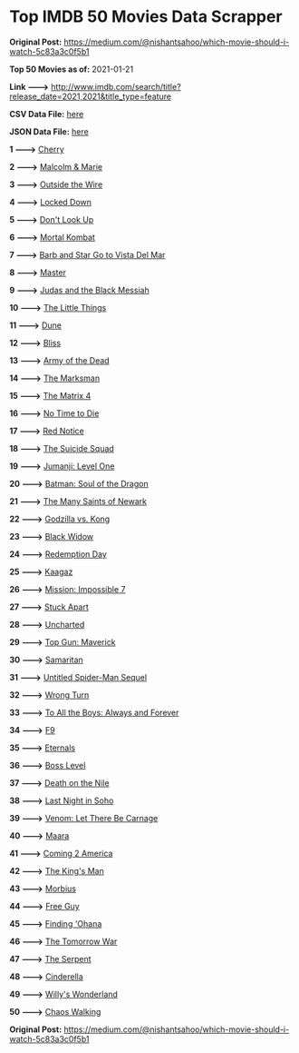 # Top IMDB 50 Movies Data Scrapper

**Original Post:** https://medium.com/@nishantsahoo/which-movie-should-i-watch-5c83a3c0f5b1

**Top 50 Movies as of:** 2021-01-21

**Link --->** http://www.imdb.com/search/title?release_date=2021,2021&title_type=feature

**CSV Data File:** [here](/Data/data.csv)

**JSON Data File:** [here](/Data/data.json)

**1 --->** [Cherry](https://www.imdb.com/title/tt9130508/?ref_=adv_li_tt)

**2 --->** [Malcolm & Marie](https://www.imdb.com/title/tt12676326/?ref_=adv_li_tt)

**3 --->** [Outside the Wire](https://www.imdb.com/title/tt10451914/?ref_=adv_li_tt)

**4 --->** [Locked Down](https://www.imdb.com/title/tt13061914/?ref_=adv_li_tt)

**5 --->** [Don't Look Up](https://www.imdb.com/title/tt11286314/?ref_=adv_li_tt)

**6 --->** [Mortal Kombat](https://www.imdb.com/title/tt0293429/?ref_=adv_li_tt)

**7 --->** [Barb and Star Go to Vista Del Mar](https://www.imdb.com/title/tt3797512/?ref_=adv_li_tt)

**8 --->** [Master](https://www.imdb.com/title/tt10579952/?ref_=adv_li_tt)

**9 --->** [Judas and the Black Messiah](https://www.imdb.com/title/tt9784798/?ref_=adv_li_tt)

**10 --->** [The Little Things](https://www.imdb.com/title/tt10016180/?ref_=adv_li_tt)

**11 --->** [Dune](https://www.imdb.com/title/tt1160419/?ref_=adv_li_tt)

**12 --->** [Bliss](https://www.imdb.com/title/tt10333426/?ref_=adv_li_tt)

**13 --->** [Army of the Dead](https://www.imdb.com/title/tt0993840/?ref_=adv_li_tt)

**14 --->** [The Marksman](https://www.imdb.com/title/tt6902332/?ref_=adv_li_tt)

**15 --->** [The Matrix 4](https://www.imdb.com/title/tt10838180/?ref_=adv_li_tt)

**16 --->** [No Time to Die](https://www.imdb.com/title/tt2382320/?ref_=adv_li_tt)

**17 --->** [Red Notice](https://www.imdb.com/title/tt7991608/?ref_=adv_li_tt)

**18 --->** [The Suicide Squad](https://www.imdb.com/title/tt6334354/?ref_=adv_li_tt)

**19 --->** [Jumanji: Level One](https://www.imdb.com/title/tt13249100/?ref_=adv_li_tt)

**20 --->** [Batman: Soul of the Dragon](https://www.imdb.com/title/tt12885852/?ref_=adv_li_tt)

**21 --->** [The Many Saints of Newark](https://www.imdb.com/title/tt8110232/?ref_=adv_li_tt)

**22 --->** [Godzilla vs. Kong](https://www.imdb.com/title/tt5034838/?ref_=adv_li_tt)

**23 --->** [Black Widow](https://www.imdb.com/title/tt3480822/?ref_=adv_li_tt)

**24 --->** [Redemption Day](https://www.imdb.com/title/tt4439620/?ref_=adv_li_tt)

**25 --->** [Kaagaz](https://www.imdb.com/title/tt9569610/?ref_=adv_li_tt)

**26 --->** [Mission: Impossible 7](https://www.imdb.com/title/tt9603212/?ref_=adv_li_tt)

**27 --->** [Stuck Apart](https://www.imdb.com/title/tt11213372/?ref_=adv_li_tt)

**28 --->** [Uncharted](https://www.imdb.com/title/tt1464335/?ref_=adv_li_tt)

**29 --->** [Top Gun: Maverick](https://www.imdb.com/title/tt1745960/?ref_=adv_li_tt)

**30 --->** [Samaritan](https://www.imdb.com/title/tt5500218/?ref_=adv_li_tt)

**31 --->** [Untitled Spider-Man Sequel](https://www.imdb.com/title/tt10872600/?ref_=adv_li_tt)

**32 --->** [Wrong Turn](https://www.imdb.com/title/tt9110170/?ref_=adv_li_tt)

**33 --->** [To All the Boys: Always and Forever](https://www.imdb.com/title/tt10676012/?ref_=adv_li_tt)

**34 --->** [F9](https://www.imdb.com/title/tt5433138/?ref_=adv_li_tt)

**35 --->** [Eternals](https://www.imdb.com/title/tt9032400/?ref_=adv_li_tt)

**36 --->** [Boss Level](https://www.imdb.com/title/tt7638348/?ref_=adv_li_tt)

**37 --->** [Death on the Nile](https://www.imdb.com/title/tt7657566/?ref_=adv_li_tt)

**38 --->** [Last Night in Soho](https://www.imdb.com/title/tt9639470/?ref_=adv_li_tt)

**39 --->** [Venom: Let There Be Carnage](https://www.imdb.com/title/tt7097896/?ref_=adv_li_tt)

**40 --->** [Maara](https://www.imdb.com/title/tt9319874/?ref_=adv_li_tt)

**41 --->** [Coming 2 America](https://www.imdb.com/title/tt6802400/?ref_=adv_li_tt)

**42 --->** [The King's Man](https://www.imdb.com/title/tt6856242/?ref_=adv_li_tt)

**43 --->** [Morbius](https://www.imdb.com/title/tt5108870/?ref_=adv_li_tt)

**44 --->** [Free Guy](https://www.imdb.com/title/tt6264654/?ref_=adv_li_tt)

**45 --->** [Finding 'Ohana](https://www.imdb.com/title/tt10332588/?ref_=adv_li_tt)

**46 --->** [The Tomorrow War](https://www.imdb.com/title/tt9777666/?ref_=adv_li_tt)

**47 --->** [The Serpent](https://www.imdb.com/title/tt6984230/?ref_=adv_li_tt)

**48 --->** [Cinderella](https://www.imdb.com/title/tt10155932/?ref_=adv_li_tt)

**49 --->** [Willy's Wonderland](https://www.imdb.com/title/tt8114980/?ref_=adv_li_tt)

**50 --->** [Chaos Walking](https://www.imdb.com/title/tt2076822/?ref_=adv_li_tt)

**Original Post:** https://medium.com/@nishantsahoo/which-movie-should-i-watch-5c83a3c0f5b1
